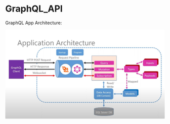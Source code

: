 # GraphQL_API

GraphQL App Architecture:

![GraphQL App Architecture](https://raw.githubusercontent.com/iltodbul/GraphQL_API/master/GraphQl%20App%20Architecture.jpg)
